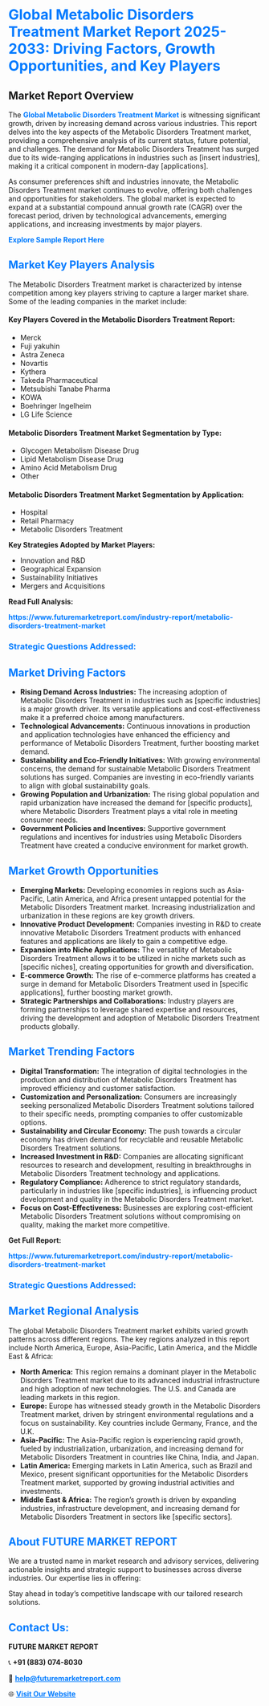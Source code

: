 <h1 style="color: #007BFF;">Global Metabolic Disorders Treatment Market Report 2025-2033: Driving Factors, Growth Opportunities, and Key Players</h1>

<section id="overview">
<h2>Market Report Overview</h2>
<p>The <a href="https://www.futuremarketreport.com/industry-report/metabolic-disorders-treatment-market" style="color: #007BFF; text-decoration: none;"><strong>Global Metabolic Disorders Treatment Market</strong></a> is witnessing significant growth, driven by increasing demand across various industries. This report delves into the key aspects of the Metabolic Disorders Treatment market, providing a comprehensive analysis of its current status, future potential, and challenges. The demand for Metabolic Disorders Treatment has surged due to its wide-ranging applications in industries such as [insert industries], making it a critical component in modern-day [applications].</p>
<p>As consumer preferences shift and industries innovate, the Metabolic Disorders Treatment market continues to evolve, offering both challenges and opportunities for stakeholders. The global market is expected to expand at a substantial compound annual growth rate (CAGR) over the forecast period, driven by technological advancements, emerging applications, and increasing investments by major players.</p>
</section>

<section id="overview">
<p><a href="https://www.futuremarketreport.com/request-sample/reportId=122636" style="color: #007BFF; text-decoration: none;"><strong>Explore Sample Report Here</strong></a></p>
</section>

<section id="key-players">
<h2 style="color: #007BFF;">Market Key Players Analysis</h2>
<p>The Metabolic Disorders Treatment market is characterized by intense competition among key players striving to capture a larger market share. Some of the leading companies in the market include:</p>
<h4>Key Players Covered in the Metabolic Disorders Treatment Report:</h4>
<ul><li>Merck</li><li>Fuji yakuhin</li><li>Astra Zeneca</li><li>Novartis</li><li>Kythera</li><li>Takeda Pharmaceutical</li><li>Metsubishi Tanabe Pharma</li><li>KOWA</li><li>Boehringer Ingelheim</li><li>LG Life Science</li></ul>
<h4>Metabolic Disorders Treatment Market Segmentation by Type:</h4>
<ul><li>Glycogen Metabolism Disease Drug</li><li>Lipid Metabolism Disease Drug</li><li>Amino Acid Metabolism Drug</li><li>Other</li></ul>

<h4>Metabolic Disorders Treatment Market Segmentation by Application:</h4>
<ul><li>Hospital</li><li>Retail Pharmacy</li><li>Metabolic Disorders Treatment</li></ul>
<p><strong>Key Strategies Adopted by Market Players:</strong></p>
<ul>
<li>Innovation and R&D</li>
<li>Geographical Expansion</li>
<li>Sustainability Initiatives</li>
<li>Mergers and Acquisitions</li>
</ul>
</section>

<section>
<p><strong>Read Full Analysis: </strong></p><a href="https://www.futuremarketreport.com/industry-report/metabolic-disorders-treatment-market" style="color: #007BFF; text-decoration: none;"><strong>https://www.futuremarketreport.com/industry-report/metabolic-disorders-treatment-market</strong></a>
<h3 style="color: #007BFF;">Strategic Questions Addressed:</h3>
</section>

<section id="driving-factors">
<h2 style="color: #007BFF;">Market Driving Factors</h2>
<ul>
<li><strong>Rising Demand Across Industries:</strong> The increasing adoption of Metabolic Disorders Treatment in industries such as [specific industries] is a major growth driver. Its versatile applications and cost-effectiveness make it a preferred choice among manufacturers.</li>
<li><strong>Technological Advancements:</strong> Continuous innovations in production and application technologies have enhanced the efficiency and performance of Metabolic Disorders Treatment, further boosting market demand.</li>
<li><strong>Sustainability and Eco-Friendly Initiatives:</strong> With growing environmental concerns, the demand for sustainable Metabolic Disorders Treatment solutions has surged. Companies are investing in eco-friendly variants to align with global sustainability goals.</li>
<li><strong>Growing Population and Urbanization:</strong> The rising global population and rapid urbanization have increased the demand for [specific products], where Metabolic Disorders Treatment plays a vital role in meeting consumer needs.</li>
<li><strong>Government Policies and Incentives:</strong> Supportive government regulations and incentives for industries using Metabolic Disorders Treatment have created a conducive environment for market growth.</li>
</ul>
</section>

<section id="growth-opportunities">
<h2 style="color: #007BFF;">Market Growth Opportunities</h2>
<ul>
<li><strong>Emerging Markets:</strong> Developing economies in regions such as Asia-Pacific, Latin America, and Africa present untapped potential for the Metabolic Disorders Treatment market. Increasing industrialization and urbanization in these regions are key growth drivers.</li>
<li><strong>Innovative Product Development:</strong> Companies investing in R&D to create innovative Metabolic Disorders Treatment products with enhanced features and applications are likely to gain a competitive edge.</li>
<li><strong>Expansion into Niche Applications:</strong> The versatility of Metabolic Disorders Treatment allows it to be utilized in niche markets such as [specific niches], creating opportunities for growth and diversification.</li>
<li><strong>E-commerce Growth:</strong> The rise of e-commerce platforms has created a surge in demand for Metabolic Disorders Treatment used in [specific applications], further boosting market growth.</li>
<li><strong>Strategic Partnerships and Collaborations:</strong> Industry players are forming partnerships to leverage shared expertise and resources, driving the development and adoption of Metabolic Disorders Treatment products globally.</li>
</ul>
</section>

<section id="trending-factors">
<h2 style="color: #007BFF;">Market Trending Factors</h2>
<ul>
<li><strong>Digital Transformation:</strong> The integration of digital technologies in the production and distribution of Metabolic Disorders Treatment has improved efficiency and customer satisfaction.</li>
<li><strong>Customization and Personalization:</strong> Consumers are increasingly seeking personalized Metabolic Disorders Treatment solutions tailored to their specific needs, prompting companies to offer customizable options.</li>
<li><strong>Sustainability and Circular Economy:</strong> The push towards a circular economy has driven demand for recyclable and reusable Metabolic Disorders Treatment solutions.</li>
<li><strong>Increased Investment in R&D:</strong> Companies are allocating significant resources to research and development, resulting in breakthroughs in Metabolic Disorders Treatment technology and applications.</li>
<li><strong>Regulatory Compliance:</strong> Adherence to strict regulatory standards, particularly in industries like [specific industries], is influencing product development and quality in the Metabolic Disorders Treatment market.</li>
<li><strong>Focus on Cost-Effectiveness:</strong> Businesses are exploring cost-efficient Metabolic Disorders Treatment solutions without compromising on quality, making the market more competitive.</li>
</ul>
</section>

<section>
<p><strong>Get Full Report: </strong></p><a href="https://www.futuremarketreport.com/industry-report/metabolic-disorders-treatment-market" style="color: #007BFF; text-decoration: none;"><strong>https://www.futuremarketreport.com/industry-report/metabolic-disorders-treatment-market</strong></a>
<h3 style="color: #007BFF;">Strategic Questions Addressed:</h3>
</section>


<section id="regional-analysis">
<h2 style="color: #007BFF;">Market Regional Analysis</h2>
<p>The global Metabolic Disorders Treatment market exhibits varied growth patterns across different regions. The key regions analyzed in this report include North America, Europe, Asia-Pacific, Latin America, and the Middle East & Africa:</p>
<ul>
<li><strong>North America:</strong> This region remains a dominant player in the Metabolic Disorders Treatment market due to its advanced industrial infrastructure and high adoption of new technologies. The U.S. and Canada are leading markets in this region.</li>
<li><strong>Europe:</strong> Europe has witnessed steady growth in the Metabolic Disorders Treatment market, driven by stringent environmental regulations and a focus on sustainability. Key countries include Germany, France, and the U.K.</li>
<li><strong>Asia-Pacific:</strong> The Asia-Pacific region is experiencing rapid growth, fueled by industrialization, urbanization, and increasing demand for Metabolic Disorders Treatment in countries like China, India, and Japan.</li>
<li><strong>Latin America:</strong> Emerging markets in Latin America, such as Brazil and Mexico, present significant opportunities for the Metabolic Disorders Treatment market, supported by growing industrial activities and investments.</li>
<li><strong>Middle East & Africa:</strong> The region’s growth is driven by expanding industries, infrastructure development, and increasing demand for Metabolic Disorders Treatment in sectors like [specific sectors].</li>
</ul>
</section>

<footer>
<h2 style="color: #007BFF;">About FUTURE MARKET REPORT</h2>
<p>We are a trusted name in market research and advisory services, delivering actionable insights and strategic support to businesses across diverse industries. Our expertise lies in offering:</p>

<p>Stay ahead in today’s competitive landscape with our tailored research solutions.</p>

<h2 style="color: #007BFF;">Contact Us:</h2>
<p><strong>FUTURE MARKET REPORT</strong></p>
<p>📞 <strong>+91 (883) 074-8030</strong></p>
<p>📧 <strong><a href="mailto:help@futuremarketreport.com" style="color: #007BFF;">help@futuremarketreport.com</a></strong></p>
<p>🌐 <strong><a href="https://www.futuremarketreport.com/" style="color: #007BFF;">Visit Our Website</a></strong></p>
</footer>